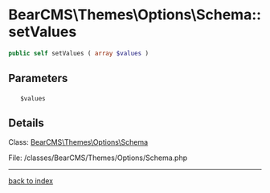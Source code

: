 # BearCMS\Themes\Options\Schema::setValues

```php
public self setValues ( array $values )
```

## Parameters

&nbsp;&nbsp;&nbsp;&nbsp;&nbsp;&nbsp;`$values`

## Details

Class: [BearCMS\Themes\Options\Schema](bearcms.themes.options.schema.class.md)

File: /classes/BearCMS/Themes/Options/Schema.php

---

[back to index](index.md)

